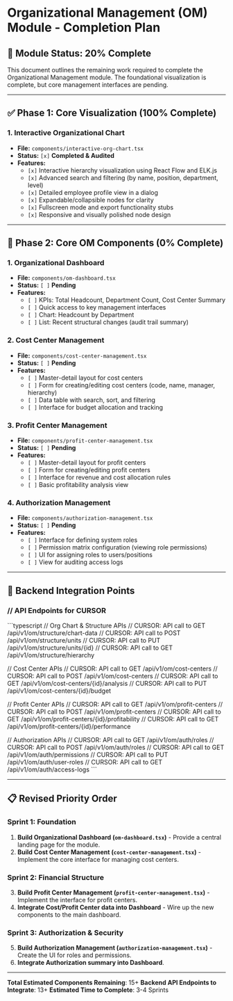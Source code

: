 # Organizational Management (OM) Module - Completion Plan

## 🎯 **Module Status: 20% Complete**

This document outlines the remaining work required to complete the Organizational Management module. The foundational visualization is complete, but core management interfaces are pending.

---

## ✅ **Phase 1: Core Visualization (100% Complete)**

### **1. Interactive Organizational Chart**
- **File:** `components/interactive-org-chart.tsx`
- **Status:** `[x]` **Completed & Audited**
- **Features:**
  - `[x]` Interactive hierarchy visualization using React Flow and ELK.js
  - `[x]` Advanced search and filtering (by name, position, department, level)
  - `[x]` Detailed employee profile view in a dialog
  - `[x]` Expandable/collapsible nodes for clarity
  - `[x]` Fullscreen mode and export functionality stubs
  - `[x]` Responsive and visually polished node design

---

## 🔄 **Phase 2: Core OM Components (0% Complete)**

### **1. Organizational Dashboard**
- **File:** `components/om-dashboard.tsx`
- **Status:** `[ ]` **Pending**
- **Features:**
  - `[ ]` KPIs: Total Headcount, Department Count, Cost Center Summary
  - `[ ]` Quick access to key management interfaces
  - `[ ]` Chart: Headcount by Department
  - `[ ]` List: Recent structural changes (audit trail summary)

### **2. Cost Center Management**
- **File:** `components/cost-center-management.tsx`
- **Status:** `[ ]` **Pending**
- **Features:**
  - `[ ]` Master-detail layout for cost centers
  - `[ ]` Form for creating/editing cost centers (code, name, manager, hierarchy)
  - `[ ]` Data table with search, sort, and filtering
  - `[ ]` Interface for budget allocation and tracking

### **3. Profit Center Management**
- **File:** `components/profit-center-management.tsx`
- **Status:** `[ ]` **Pending**
- **Features:**
  - `[ ]` Master-detail layout for profit centers
  - `[ ]` Form for creating/editing profit centers
  - `[ ]` Interface for revenue and cost allocation rules
  - `[ ]` Basic profitability analysis view

### **4. Authorization Management**
- **File:** `components/authorization-management.tsx`
- **Status:** `[ ]` **Pending**
- **Features:**
  - `[ ]` Interface for defining system roles
  - `[ ]` Permission matrix configuration (viewing role permissions)
  - `[ ]` UI for assigning roles to users/positions
  - `[ ]` View for auditing access logs

---

## 🔧 **Backend Integration Points**

### // API Endpoints for CURSOR
\`\`\`typescript
// Org Chart & Structure APIs
// CURSOR: API call to GET /api/v1/om/structure/chart-data
// CURSOR: API call to POST /api/v1/om/structure/units
// CURSOR: API call to PUT /api/v1/om/structure/units/{id}
// CURSOR: API call to GET /api/v1/om/structure/hierarchy

// Cost Center APIs
// CURSOR: API call to GET /api/v1/om/cost-centers
// CURSOR: API call to POST /api/v1/om/cost-centers
// CURSOR: API call to GET /api/v1/om/cost-centers/{id}/analysis
// CURSOR: API call to PUT /api/v1/om/cost-centers/{id}/budget

// Profit Center APIs
// CURSOR: API call to GET /api/v1/om/profit-centers
// CURSOR: API call to POST /api/v1/om/profit-centers
// CURSOR: API call to GET /api/v1/om/profit-centers/{id}/profitability
// CURSOR: API call to GET /api/v1/om/profit-centers/{id}/performance

// Authorization APIs
// CURSOR: API call to GET /api/v1/om/auth/roles
// CURSOR: API call to POST /api/v1/om/auth/roles
// CURSOR: API call to GET /api/v1/om/auth/permissions
// CURSOR: API call to PUT /api/v1/om/auth/user-roles
// CURSOR: API call to GET /api/v1/om/auth/access-logs
\`\`\`

---

## 📋 **Revised Priority Order**

### **Sprint 1: Foundation**
1.  **Build Organizational Dashboard (`om-dashboard.tsx`)** - Provide a central landing page for the module.
2.  **Build Cost Center Management (`cost-center-management.tsx`)** - Implement the core interface for managing cost centers.

### **Sprint 2: Financial Structure**
3.  **Build Profit Center Management (`profit-center-management.tsx`)** - Implement the interface for profit centers.
4.  **Integrate Cost/Profit Center data into Dashboard** - Wire up the new components to the main dashboard.

### **Sprint 3: Authorization & Security**
5.  **Build Authorization Management (`authorization-management.tsx`)** - Create the UI for roles and permissions.
6.  **Integrate Authorization summary into Dashboard**.

---

**Total Estimated Components Remaining**: 15+
**Backend API Endpoints to Integrate**: 13+
**Estimated Time to Complete**: 3-4 Sprints
